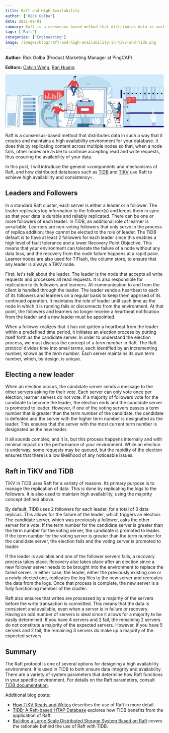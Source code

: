 ```yaml
---
title: Raft and High Availability
author: ['Rick Golba']
date: 2021-09-01
summary: Raft is a consensus-based method that distributes data in such a way that it creates and maintains a high availability environment for your database. This article introduces the general components and mechanisms of Raft, and how distributed databases such as TiDB and TiKV use Raft to achieve high availability and consistency.
tags: ['Raft']
categories: ['Engineering']
image: /images/blog/raft-and-high-availability-in-tikv-and-tidb.png
---
```


**Author:** Rick Golba (Product Marketing Manager at PingCAP)

**Editors:** [Calvin Weng](https://github.com/dcalvin), [Ran Huang](https://github.com/ran-huang)

![Raft and High Availability in TiKV and TiDB](media/raft-and-high-availability-in-tikv-and-tidb.png)

Raft is a consensus-based method that distributes data in such a way that it creates and maintains a high availability environment for your database. It does this by replicating content across multiple nodes so that, when a node fails, other nodes are a&lt;ble to continue accepting read and write requests, thus ensuring the availability of your data.

In this post, I will introduce the general &lt;components and mechanisms of Raft, and how distributed databases such as [TiDB](https://pingcap.com/products/tidb) and [TiKV](https://tikv.org/) use Raft to achieve high availability and consistency&lt;.

## Leaders and Followers

In a standard Raft cluster, each server is either a leader or a follower. The leader replicates log information to the follower(s) and keeps them in sync so that your data is durable and reliably replicated. There can be one or more followers of each leader. In TiDB, an additional role of learner is av&lt;ailable. Learners are non-voting followers that only serve in the process of replica addition; they cannot be elected to the role of leader. The TiDB default is to have at least 2 followers for each leader since this enables a high level of fault tolerance and a lower Recovery Point Objective. This means that your environment can tolerate the failure of a node without any data loss, and the recovery from the node failure happens at a rapid pace. Learner nodes are also used for TiFlash, the column store, to ensure that any leader is always a TiKV node.

First, let's talk about the leader. The leader is the node that accepts all write requests and processes all read requests. It is also responsible for replication to its followers and learners. All communication to and from the client is handled through the leader. The leader sends a heartbeat to each of its followers and learners on a regular basis to keep them apprised of its continued operation. It maintains the role of leader until such time as the node in which it is running fails or disconnects from the environment. At that point, the followers and learners no longer receive a heartbeat notification from the leader and a new leader must be appointed.

When a follower realizes that it has not gotten a heartbeat from the leader within a predefined time period, it initiates an election process by putting itself forth as the candidate server. In order to understand the election process, we must discuss the concept of a _term number_ in Raft. The Raft protocol divides time into small _terms_, each identified by an incrementing number, known as the _term number_. Each server maintains its own term number, which, by design, is unique.

## Electing a new leader

When an election occurs, the candidate server sends a message to the other servers asking for their vote. Each server can only vote once per election; learner servers do not vote. If a majority of followers vote for the candidate to become the leader, the election ends and the candidate server is promoted to leader. However, if one of the voting servers passes a term number that is greater than the term number of the candidate, the candidate is defeated and the server with the higher term number is designated as the leader. This ensures that the server with the most current term number is designated as the new leader.

It all sounds complex, and it is, but this process happens internally and with minimal impact on the performance of your environment. While an election is underway, some requests may be queued, but the rapidity of the election ensures that there is a low likelihood of any noticeable issues.

## Raft in TiKV and TiDB

TiKV in TiDB uses Raft for a variety of reasons. Its primary purpose is to manage the replication of data. This is done by replicating the logs to the followers. It is also used to maintain high availability, using the majority concept defined above.

By default, TiDB uses 2 followers for each leader, for a total of 3 data replicas. This allows for the failure of the leader, which triggers an election. The candidate server, which was previously a follower, asks the other server for a vote. If the term number for the candidate server is greater than the term number for the voting server, the candidate is promoted to leader. If the term number for the voting server is greater than the term number for the candidate server, the election fails and the voting server is promoted to leader.

If the leader is available and one of the follower servers fails, a recovery process takes place. Recovery also takes place after an election since a new follower server needs to be brought into the environment to replace the failed server. In either case, the leader, either the previously existing one or a newly elected one, replicates the log files to the new server and recreates the data from the logs. Once that process is complete, the new server is a fully functioning member of the cluster.

Raft also ensures that writes are processed by a majority of the servers before the write transaction is committed. This means that the data is consistent and available, even when a server is in failure or recovery. Having an odd number of servers is ideal since it allows for a majority to be easily determined. If you have 4 servers and 2 fail, the remaining 2 servers do not constitute a majority of the expected servers. However, if you have 5 servers and 2 fail, the remaining 3 servers do make up a majority of the expected servers.

## Summary

The Raft protocol is one of several options for designing a high availability environment. It is used in TiDB to both ensure data integrity and availability. There are a variety of system parameters that determine how Raft functions in your specific environment. For details on the Raft parameters, consult [TiDB documentation](https://docs.pingcap.com/tidb/stable/tikv-configuration-file).

Additional blog posts:

* [How TiKV Reads and Writes](https://pingcap.com/blog/how-tikv-reads-and-writes) describes the use of Raft in more detail.
* [TiDB: A Raft-based HTAP Database](http://www.vldb.org/pvldb/vol13/p3072-huang.pdf) explores how TiDB benefits from the application of Raft.
* [Building a Large Scale Distributed Storage System Based on Raft](https://pingcap.com/blog/building-a-large-scale-distributed-storage-system-based-on-raft) covers the rationale behind the use of Raft with TiDB.
